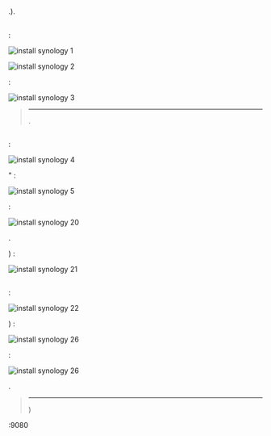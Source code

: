 # 

.).

## 

 :

![install synology 1](images/install_synology_1.PNG)



![install synology 2](images/install_synology_2.PNG)

 :

![install synology 3](images/install_synology_3.PNG)

> ****
>
> .

## 

 :

![install synology 4](images/install_synology_4.PNG)

" :

![install synology 5](images/install_synology_5.PNG)

 :

![install synology 20](images/install_synology_20.PNG)

.

) :

![install synology 21](images/install_synology_21.PNG)

## 

 :

![install synology 22](images/install_synology_22.PNG)

) :

![install synology 26](images/install_synology_23.PNG)

 :

![install synology 26](images/install_synology_24.PNG)

.

> ****
>
> )

:9080

 [](https://doc.jeedom.com/es_ES/premiers-pas/index)
